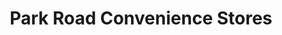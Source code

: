 ---
title: "Park Road Convenience Stores"
url: /derby/park-road-convenience-stores/
shop: Lebensmittel
---